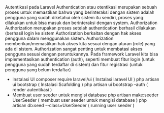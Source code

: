 Autentikasi pada Laravel
Authentication atau otentikasi merupakan sebuah proses untuk memastikan bahwa yang berinteraksi dengan sistem adalah pengguna yang sudah diketahui oleh sistem itu sendiri, proses yang dilakukan untuk bisa masuk dan berinteraksi dengan system.
Authorization
Authorization merupakan proses setelah authentication berhasil dilakukan (berhasil login ke sistem Authorization berkaitan dengan hak akses pengguna dalam menggunakan sistem. Authorization memberikan/memastikan hak akses kita sesuai dengan aturan (role) yang ada di sistem. Authorization sangat penting untuk membatasi akses pengguna sesuai dengan peruntukannya.
Pada framework Laravel kita bisa implementasikan authentication (auth), seperti membuat fitur login (untuk pengguna yang sudah terdaftar di sistem) dan fitur registrasi (untuk pengguna yang belum terdaftar)
-	Instalasi UI
composer require laravel/ui ( Instalasi laravel UI )
php artisan ui bootstrap ( Instalasi Scafolding )
php artisan ui bootstrap –auth ( render autentikasi )
-	Membuat user seeder untuk mengisi database
php artisan make:seeder UserSeeder ( membuat user seeder untuk mengisi database )
php artisan db:seed --class=UserSeeder ( running user seeder )
